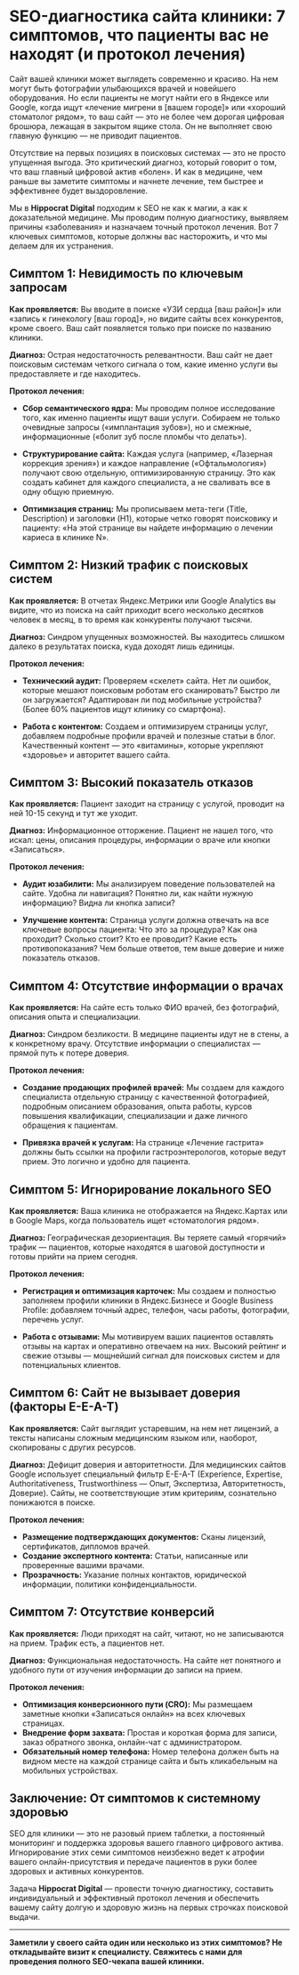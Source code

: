 # SEO-диагностика сайта клиники: 7 симптомов, что пациенты вас не находят (и протокол лечения)

Сайт вашей клиники может выглядеть современно и красиво. На нем могут быть фотографии улыбающихся врачей и новейшего оборудования. Но если пациенты не могут найти его в Яндексе или Google, когда ищут «лечение мигрени в [вашем городе]» или «хороший стоматолог рядом», то ваш сайт — это не более чем дорогая цифровая брошюра, лежащая в закрытом ящике стола. Он не выполняет свою главную функцию — не приводит пациентов.

Отсутствие на первых позициях в поисковых системах — это не просто упущенная выгода. Это критический диагноз, который говорит о том, что ваш главный цифровой актив «болен». И как в медицине, чем раньше вы заметите симптомы и начнете лечение, тем быстрее и эффективнее будет выздоровление.

Мы в **Hippocrat Digital** подходим к SEO не как к магии, а как к доказательной медицине. Мы проводим полную диагностику, выявляем причины «заболевания» и назначаем точный протокол лечения. Вот 7 ключевых симптомов, которые должны вас насторожить, и что мы делаем для их устранения.

## Симптом 1: Невидимость по ключевым запросам

**Как проявляется:** Вы вводите в поиске «УЗИ сердца [ваш район]» или «запись к гинекологу [ваш город]», но видите сайты всех конкурентов, кроме своего. Ваш сайт появляется только при поиске по названию клиники.

**Диагноз:** Острая недостаточность релевантности. Ваш сайт не дает поисковым системам четкого сигнала о том, какие именно услуги вы предоставляете и где находитесь.

**Протокол лечения:**

- **Сбор семантического ядра:** Мы проводим полное исследование того, как именно пациенты ищут ваши услуги. Собираем не только очевидные запросы («имплантация зубов»), но и смежные, информационные («болит зуб после пломбы что делать»).

- **Структурирование сайта:** Каждая услуга (например, «Лазерная коррекция зрения») и каждое направление («Офтальмология») получают свою отдельную, оптимизированную страницу. Это как создать кабинет для каждого специалиста, а не сваливать все в одну общую приемную.

- **Оптимизация страниц:** Мы прописываем мета-теги (Title, Description) и заголовки (H1), которые четко говорят поисковику и пациенту: «На этой странице вы найдете информацию о лечении кариеса в клинике N».

## Симптом 2: Низкий трафик с поисковых систем

**Как проявляется:** В отчетах Яндекс.Метрики или Google Analytics вы видите, что из поиска на сайт приходит всего несколько десятков человек в месяц, в то время как конкуренты получают тысячи.

**Диагноз:** Синдром упущенных возможностей. Вы находитесь слишком далеко в результатах поиска, куда доходят лишь единицы.

**Протокол лечения:**

- **Технический аудит:** Проверяем «скелет» сайта. Нет ли ошибок, которые мешают поисковым роботам его сканировать? Быстро ли он загружается? Адаптирован ли под мобильные устройства? (Более 60% пациентов ищут клинику со смартфона).

- **Работа с контентом:** Создаем и оптимизируем страницы услуг, добавляем подробные профили врачей и полезные статьи в блог. Качественный контент — это «витамины», которые укрепляют «здоровье» и авторитет вашего сайта.

## Симптом 3: Высокий показатель отказов

**Как проявляется:** Пациент заходит на страницу с услугой, проводит на ней 10-15 секунд и тут же уходит.

**Диагноз:** Информационное отторжение. Пациент не нашел того, что искал: цены, описания процедуры, информации о враче или кнопки «Записаться».

**Протокол лечения:**

- **Аудит юзабилити:** Мы анализируем поведение пользователей на сайте. Удобна ли навигация? Понятно ли, как найти нужную информацию? Видна ли кнопка записи?

- **Улучшение контента:** Страница услуги должна отвечать на все ключевые вопросы пациента: Что это за процедура? Как она проходит? Сколько стоит? Кто ее проводит? Какие есть противопоказания? Чем больше ответов, тем выше доверие и ниже показатель отказов.

## Симптом 4: Отсутствие информации о врачах

**Как проявляется:** На сайте есть только ФИО врачей, без фотографий, описания опыта и специализации.

**Диагноз:** Синдром безликости. В медицине пациенты идут не в стены, а к конкретному врачу. Отсутствие информации о специалистах — прямой путь к потере доверия.

**Протокол лечения:**

- **Создание продающих профилей врачей:** Мы создаем для каждого специалиста отдельную страницу с качественной фотографией, подробным описанием образования, опыта работы, курсов повышения квалификации, специализации и даже личного обращения к пациентам.

- **Привязка врачей к услугам:** На странице «Лечение гастрита» должны быть ссылки на профили гастроэнтерологов, которые ведут прием. Это логично и удобно для пациента.

## Симптом 5: Игнорирование локального SEO

**Как проявляется:** Ваша клиника не отображается на Яндекс.Картах или в Google Maps, когда пользователь ищет «стоматология рядом».

**Диагноз:** Географическая дезориентация. Вы теряете самый «горячий» трафик — пациентов, которые находятся в шаговой доступности и готовы прийти на прием сегодня.

**Протокол лечения:**

- **Регистрация и оптимизация карточек:** Мы создаем и полностью заполняем профили клиники в Яндекс.Бизнесе и Google Business Profile: добавляем точный адрес, телефон, часы работы, фотографии, перечень услуг.

- **Работа с отзывами:** Мы мотивируем ваших пациентов оставлять отзывы на картах и оперативно отвечаем на них. Высокий рейтинг и свежие отзывы — мощнейший сигнал для поисковых систем и для потенциальных клиентов.

## Симптом 6: Сайт не вызывает доверия (факторы E-E-A-T)

**Как проявляется:** Сайт выглядит устаревшим, на нем нет лицензий, а тексты написаны сложным медицинским языком или, наоборот, скопированы с других ресурсов.

**Диагноз:** Дефицит доверия и авторитетности. Для медицинских сайтов Google использует специальный фильтр E-E-A-T (Experience, Expertise, Authoritativeness, Trustworthiness — Опыт, Экспертиза, Авторитетность, Доверие). Сайты, не соответствующие этим критериям, сознательно понижаются в поиске.

**Протокол лечения:**

- **Размещение подтверждающих документов:** Сканы лицензий, сертификатов, дипломов врачей.
- **Создание экспертного контента:** Статьи, написанные или проверенные вашими врачами.
- **Прозрачность:** Указание полных контактов, юридической информации, политики конфиденциальности.

## Симптом 7: Отсутствие конверсий

**Как проявляется:** Люди приходят на сайт, читают, но не записываются на прием. Трафик есть, а пациентов нет.

**Диагноз:** Функциональная недостаточность. На сайте нет понятного и удобного пути от изучения информации до записи на прием.

**Протокол лечения:**

- **Оптимизация конверсионного пути (CRO):** Мы размещаем заметные кнопки «Записаться онлайн» на всех ключевых страницах.
- **Внедрение форм захвата:** Простая и короткая форма для записи, заказ обратного звонка, онлайн-чат с администратором.
- **Обязательный номер телефона:** Номер телефона должен быть на видном месте на каждой странице сайта и быть кликабельным на мобильных устройствах.

## Заключение: От симптомов к системному здоровью

SEO для клиники — это не разовый прием таблетки, а постоянный мониторинг и поддержка здоровья вашего главного цифрового актива. Игнорирование этих семи симптомов неизбежно ведет к атрофии вашего онлайн-присутствия и передаче пациентов в руки более здоровых и активных конкурентов.

Задача **Hippocrat Digital** — провести точную диагностику, составить индивидуальный и эффективный протокол лечения и обеспечить вашему сайту долгую и здоровую жизнь на первых строчках поисковой выдачи.

---

**Заметили у своего сайта один или несколько из этих симптомов? Не откладывайте визит к специалисту. Свяжитесь с нами для проведения полного SEO-чекапа вашей клиники.**
